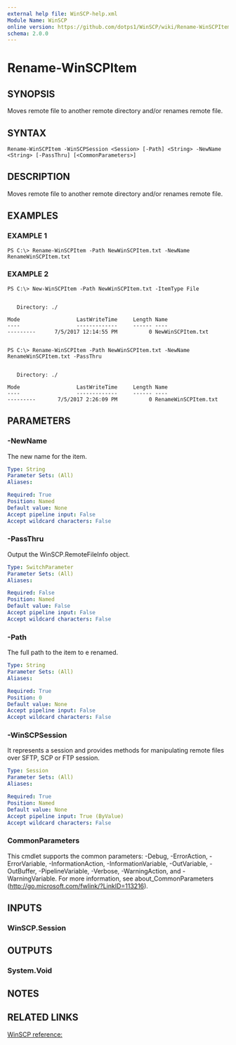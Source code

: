 ```yaml
---
external help file: WinSCP-help.xml
Module Name: WinSCP
online version: https://github.com/dotps1/WinSCP/wiki/Rename-WinSCPItem
schema: 2.0.0
---
```


# Rename-WinSCPItem

## SYNOPSIS
Moves remote file to another remote directory and/or renames remote file.

## SYNTAX

```
Rename-WinSCPItem -WinSCPSession <Session> [-Path] <String> -NewName <String> [-PassThru] [<CommonParameters>]
```

## DESCRIPTION
Moves remote file to another remote directory and/or renames remote file.

## EXAMPLES

### EXAMPLE 1
```
PS C:\> Rename-WinSCPItem -Path NewWinSCPItem.txt -NewName RenameWinSCPItem.txt
```

### EXAMPLE 2
```
PS C:\> New-WinSCPItem -Path NewWinSCPItem.txt -ItemType File


   Directory: ./

Mode                  LastWriteTime     Length Name
----                  -------------     ------ ----
---------      7/5/2017 12:14:55 PM          0 NewWinSCPItem.txt


PS C:\> Rename-WinSCPItem -Path NewWinSCPItem.txt -NewName RenameWinSCPItem.txt -PassThru


   Directory: ./

Mode                  LastWriteTime     Length Name
----                  -------------     ------ ----
---------       7/5/2017 2:26:09 PM          0 RenameWinSCPItem.txt
```

## PARAMETERS

### -NewName
The new name for the item.

```yaml
Type: String
Parameter Sets: (All)
Aliases:

Required: True
Position: Named
Default value: None
Accept pipeline input: False
Accept wildcard characters: False
```

### -PassThru
Output the WinSCP.RemoteFileInfo object.

```yaml
Type: SwitchParameter
Parameter Sets: (All)
Aliases:

Required: False
Position: Named
Default value: False
Accept pipeline input: False
Accept wildcard characters: False
```

### -Path
The full path to the item to e renamed.

```yaml
Type: String
Parameter Sets: (All)
Aliases:

Required: True
Position: 0
Default value: None
Accept pipeline input: False
Accept wildcard characters: False
```

### -WinSCPSession
It represents a session and provides methods for manipulating remote files over SFTP, SCP or FTP session.

```yaml
Type: Session
Parameter Sets: (All)
Aliases:

Required: True
Position: Named
Default value: None
Accept pipeline input: True (ByValue)
Accept wildcard characters: False
```

### CommonParameters
This cmdlet supports the common parameters: -Debug, -ErrorAction, -ErrorVariable, -InformationAction, -InformationVariable, -OutVariable, -OutBuffer, -PipelineVariable, -Verbose, -WarningAction, and -WarningVariable. For more information, see about_CommonParameters (http://go.microsoft.com/fwlink/?LinkID=113216).

## INPUTS

### WinSCP.Session

## OUTPUTS

### System.Void

## NOTES

## RELATED LINKS

[WinSCP reference:](https://winscp.net/eng/docs/library_session_movefile)

